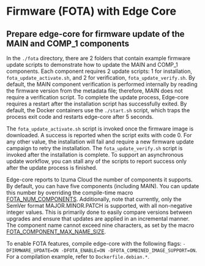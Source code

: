 # Firmware (FOTA) with Edge Core

## Prepare edge-core for firmware update of the MAIN and COMP_1 components

In the `./fota` directory, there are 2 folders that contain example firmware update scripts to demonstrate how to update the MAIN and COMP_1 components. Each component requires 2 update scripts: 1 for installation, `fota_update_activate.sh`, and 2 for verification, `fota_update_verify.sh`. By default, the MAIN component verification is performed internally by reading the firmware version from the metadata file; therefore, MAIN does not require a verification script. To complete the update process, Edge-core requires a restart after the installation script has successfully exited. By default, the Docker containers use the `./start.sh` script, which traps the process exit code and restarts edge-core after 5 seconds.

The `fota_update_activate.sh` script is invoked once the firmware image is downloaded. A success is reported when the script exits with code 0. For any other value, the installation will fail and require a new firmware update campaign to retry the installation. The `fota_update_verify.sh` script is invoked after the installation is complete. To support an asynchronous update workflow, you can stall any of the scripts to report success only after the update process is finished.

Edge-core reports to Izuma Cloud the number of components it supports. By default, you can have five components (including MAIN). You can update this number by overriding the compile-time macro [FOTA_NUM_COMPONENTS](https://github.com/PelionIoT/mbed-cloud-client/blob/c04abe4de443a82e4634737e8d5b9ae036718ba2/fota/fota_component_defs.h#L26). Additionally, note that currently, only the SemVer format MAJOR.MINOR.PATCH is supported, with all non-negative integer values. This is primarily done to easily compare versions between upgrades and ensure that updates are applied in an incremental manner. The component name cannot exceed nine characters, as set by the macro [FOTA_COMPONENT_MAX_NAME_SIZE](https://github.com/PelionIoT/mbed-cloud-client/blob/c04abe4de443a82e4634737e8d5b9ae036718ba2/fota/fota_component_defs.h#L31).

To enable FOTA features, compile edge-core with the following flags: `-DFIRMWARE_UPDATE=ON -DFOTA_ENABLE=ON -DFOTA_COMBINED_IMAGE_SUPPORT=ON`. For a compilation example, refer to `Dockerfile.debian.*`.